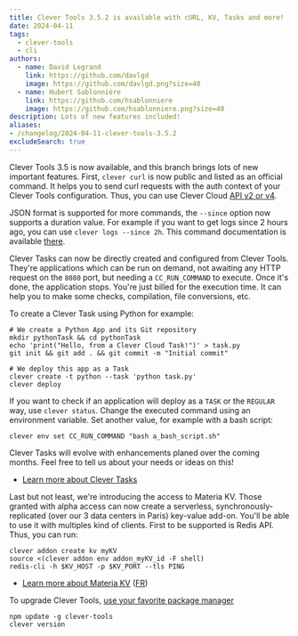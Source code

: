```yaml
---
title: Clever Tools 3.5.2 is available with cURL, KV, Tasks and more!
date: 2024-04-11
tags:
  - clever-tools
  - cli
authors:
  - name: David Legrand
    link: https://github.com/davlgd
    image: https://github.com/davlgd.png?size=40
  - name: Hubert Sablonnière
    link: https://github.com/hsablonniere
    image: https://github.com/hsablonniere.png?size=40
description: Lots of new features included!
aliases:
- /changelog/2024-04-11-clever-tools-3.5.2
excludeSearch: true
---
```


Clever Tools 3.5 is now available, and this branch brings lots of new important features. First, `clever curl` is now public and listed as an official command. It helps you to send curl requests with the auth context of your Clever Tools configuration. Thus, you can use Clever Cloud [API v2 or v4](/api/).

JSON format is supported for more commands, the `--since` option now supports a duration value. For example if you want to get logs since 2 hours ago, you can use `clever logs --since 2h`. This command documentation is available [there](/doc/cli/logs-drains/#logs).

Clever Tasks can now be directly created and configured from Clever Tools. They're applications which can be run on demand, not awaiting any HTTP request on the `8080` port, but needing a `CC_RUN_COMMAND` to execute. Once it's done, the application stops. You're just billed for the execution time. It can help you to make some checks, compilation, file conversions, etc.

To create a Clever Task using Python for example:

```
# We create a Python App and its Git repository
mkdir pythonTask && cd pythonTask
echo 'print("Hello, from a Clever Cloud Task!")' > task.py
git init && git add . && git commit -m "Initial commit"

# We deploy this app as a Task
clever create -t python --task 'python task.py'
clever deploy
```

If you want to check if an application will deploy as a `TASK` or the `REGULAR` way, use `clever status`. Change the executed command using an environment variable. Set another value, for example with a bash script:

```
clever env set CC_RUN_COMMAND "bash a_bash_script.sh"
```
Clever Tasks will evolve with enhancements planed over the coming months. Feel free to tell us about your needs or ideas on this!

* [Learn more about Clever Tasks](/doc/develop/tasks/)

Last but not least, we're introducing the access to Materia KV. Those granted with alpha access can now create a serverless, synchronously-replicated (over our 3 data centers in Paris) key-value add-on. You'll be able to use it with multiples kind of clients. First to be supported is Redis API. Thus, you can run:

````
clever addon create kv myKV
source <(clever addon env addon_myKV_id -F shell)
redis-cli -h $KV_HOST -p $KV_PORT --tls PING
````
* [Learn more about Materia KV](https://www.clever.cloud/blog/company/2024/04/16/materiadb-kv-materia-functions/) ([FR](https://www.clever.cloud/fr/blog/entreprise/2024/04/16/materiadb-kv-functions/))

To upgrade Clever Tools, [use your favorite package manager](/doc/cli/install)

```
npm update -g clever-tools
clever version
```
